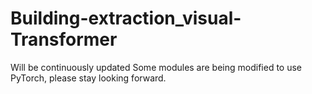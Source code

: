 # Building-extraction_visual-Transformer
Will be continuously updated
Some modules are being modified to use PyTorch, please stay looking forward.
